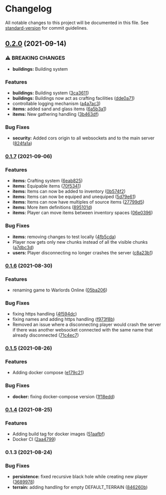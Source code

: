# Changelog

All notable changes to this project will be documented in this file. See [standard-version](https://github.com/conventional-changelog/standard-version) for commit guidelines.

## [0.2.0](https://github.com/jacekku/TraviansServer/compare/v0.1.7...v0.2.0) (2021-09-14)


### ⚠ BREAKING CHANGES

* **buildings:** Building system

### Features

* **buildings:** Building system ([3ca3611](https://github.com/jacekku/TraviansServer/commit/3ca3611c9318ad62eedd35b981046239fb6bdfb9))
* **buildings:** Buildings now act as crafting facilities ([dde0a71](https://github.com/jacekku/TraviansServer/commit/dde0a7187423d0a71b2e168eb107fd7b605d32c9))
* controllable logging mechanism ([a4a7ac3](https://github.com/jacekku/TraviansServer/commit/a4a7ac3a361560d29e0c800d15c16a32ed28a05f))
* **items:** added sand and glass items ([6a5b3a1](https://github.com/jacekku/TraviansServer/commit/6a5b3a105d939cf13a12d100633930196b4f163a))
* **items:** New gathering handling ([3b463df](https://github.com/jacekku/TraviansServer/commit/3b463dfd669cb5569fc7b44f7eda2dc26cbf509c))


### Bug Fixes

* **security:** Added cors origin to all websockets and to the main server ([824fa1a](https://github.com/jacekku/TraviansServer/commit/824fa1aca2a2ece0e8d5821d8fcce90c01b67233))

### [0.1.7](https://github.com/jacekku/TraviansServer/compare/v0.1.6...v0.1.7) (2021-09-06)


### Features

* **items:** Crafting system ([6eab825](https://github.com/jacekku/TraviansServer/commit/6eab82578f210de6c528879b349b1946db90f88d))
* **items:** Equipable items ([70f5341](https://github.com/jacekku/TraviansServer/commit/70f53419103159cc2bf740a2812a08c89e0f35dc))
* **items:** Items can now be added to inventory ([0b574f2](https://github.com/jacekku/TraviansServer/commit/0b574f2beb7b28ebc0ecb30e48a5272ce9b9b10c))
* **items:** Items can now be equiped and unequiped ([5d79e61](https://github.com/jacekku/TraviansServer/commit/5d79e61df5c3341df67707db67d899d6c79aad81))
* **items:** Items can now have multiples of source items ([27799d5](https://github.com/jacekku/TraviansServer/commit/27799d5cdef74b5158dc0ccd7fd6419e6a93ef95))
* **items:** More item definitions ([895101d](https://github.com/jacekku/TraviansServer/commit/895101d65171db1e52cee576e69b0a1fe043a316))
* **items:** Player can move items between inventory spaces ([06e0396](https://github.com/jacekku/TraviansServer/commit/06e03965a4fe76ba981e362a295413bc8ac56dbe))


### Bug Fixes

* **items:** removing changes to test locally ([4fb5cda](https://github.com/jacekku/TraviansServer/commit/4fb5cda4499b1cabb2df4f297c5ebba36d6e2dc2))
* Player now gets only new chunks instead of all the visible chunks ([a7dbc3d](https://github.com/jacekku/TraviansServer/commit/a7dbc3d458c305a1dc93b95c3b48b41d0dac7f5e))
* **users:** Player disconnecting no longer crashes the server ([c8a23b1](https://github.com/jacekku/TraviansServer/commit/c8a23b13dcb979dbcbdab7a2ed581d755d7ceec3))

### [0.1.6](https://github.com/jacekku/TraviansServer/compare/v0.1.5...v0.1.6) (2021-08-30)

### Features

- renaming game to Warlords Online ([05ba206](https://github.com/jacekku/TraviansServer/commit/05ba206ffa850da4d3a48220b6d785f7421ecadc))

### Bug Fixes

- fixing https handling ([4f594dc](https://github.com/jacekku/TraviansServer/commit/4f594dc2e12ff3d7a694aa69911a8bc68fa50f60))
- fixing names and adding https handling ([f973f8b](https://github.com/jacekku/TraviansServer/commit/f973f8b70a3a21e390688ee9ff0490d394623f55))
- Removed an issue where a disconnecting player would crash the server if there was another websocket connected with the same name that already disconnected ([71c4ec7](https://github.com/jacekku/TraviansServer/commit/71c4ec7c13f4d0f7a859c9647adffa621ce6570a))

### [0.1.5](https://github.com/jacekku/TraviansServer/compare/v0.1.4...v0.1.5) (2021-08-26)

### Features

- Adding docker compose ([e179c21](https://github.com/jacekku/TraviansServer/commit/e179c211fc0b487e2ae78abdb4f4420b16323b9a))

### Bug Fixes

- **docker:** fixing docker-compose version ([1f18edd](https://github.com/jacekku/TraviansServer/commit/1f18edd1a3c3b8ef584d7fa64aea812f0acc2e5b))

### [0.1.4](https://github.com/jacekku/TraviansServer/compare/v0.1.3...v0.1.4) (2021-08-25)

### Features

- Adding build tag for docker images ([51aafbf](https://github.com/jacekku/TraviansServer/commit/51aafbf4e8d0c9169547deb555b057415b9af18b))
- Docker CI ([2aa4799](https://github.com/jacekku/TraviansServer/commit/2aa4799bc57305905661a0f3962b3b154e3f2d52))

### 0.1.3 (2021-08-24)

### Bug Fixes

- **persistence:** fixed recursive black hole while creating new player ([3689978](https://github.com/jacekku/TraviansServer/commit/3689978bfb63603933612cfd863dd29dc4c86761))
- **terrain:** adding handling for empty DEFAULT_TERRAIN ([846260b](https://github.com/jacekku/TraviansServer/commit/846260b946d1126a782784f05476d122787a69d1))
